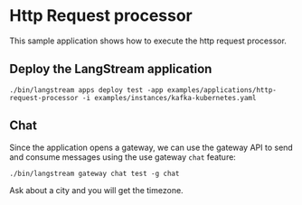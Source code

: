 # Http Request processor

This sample application shows how to execute the http request processor.


## Deploy the LangStream application
```
./bin/langstream apps deploy test -app examples/applications/http-request-processor -i examples/instances/kafka-kubernetes.yaml 
```

## Chat

Since the application opens a gateway, we can use the gateway API to send and consume messages using the use gateway `chat` feature:
```
./bin/langstream gateway chat test -g chat
```

Ask about a city and you will get the timezone.


